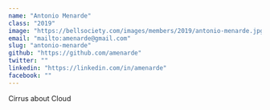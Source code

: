 ```yaml
---
name: "Antonio Menarde"
class: "2019"
image: "https://bellsociety.com/images/members/2019/antonio-menarde.jpg"
email: "mailto:amenarde@gmail.com"
slug: "antonio-menarde"
github: "https://github.com/amenarde"
twitter: ""
linkedin: "https://linkedin.com/in/amenarde"
facebook: ""
---
```

Cirrus about Cloud